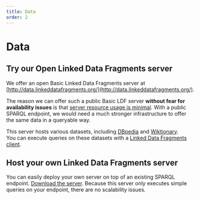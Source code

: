 ```yaml
---
title: Data
order: 2
---
```


# Data

## Try our Open Linked Data Fragments server
We offer an open Basic Linked Data Fragments server
at [http://data.linkeddatafragments.org/](http://data.linkeddatafragments.org/).

The reason we can offer such a public Basic LDF server
**without fear for availability issues**
is that [server resource usage is minimal](/concept/).
With a public SPARQL endpoint, we would need a much stronger infrastructure
to offer the same data in a queryable way.

This server hosts various datasets, including
[DBpedia](http://data.linkeddatafragments.org/dbpedia)
and
[Wiktionary](http://data.linkeddatafragments.org/wiktionary).
<br>
You can execute queries on these datasets with a [Linked Data Fragments client](/software/).

## Host your own Linked Data Fragments server
You can easily deploy your own server
on top of an existing SPARQL endpoint.
[Download the server](/downloads/).
Because this server only executes simple queries on your endpoint,
there are no scalability issues.
